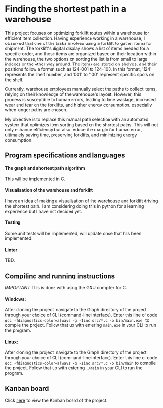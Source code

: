 # Finding the shortest path in a warehouse

This project focuses on optimizing forklift routes within a warehouse for efficient item collection. Having experience working in a warehouse, I observed that one of the tasks involves using a forklift to gather items for shipment. The forklift's digital display shows a list of items needed for a specific order, and these items are organized based on their location within the warehouse, the two options on sorting the list is from small to large indexes or the other way around. The items are stored on shelves, and their positions follow a format such as 124-001 to 124-100. In this format, '124' represents the shelf number, and '001' to '100' represent specific spots on the shelf.

Currently, warehouse employees manually select the paths to collect items, relying on their knowledge of the warehouse's layout. However, this process is susceptible to human errors, leading to time wastage, increased wear and tear on the forklifts, and higher energy consumption, especially when longer paths are chosen.

My objective is to replace this manual path selection with an automated system that optimizes item sorting based on the shortest paths. This will not only enhance efficiency but also reduce the margin for human error, ultimately saving time, preserving forklifts, and minimizing energy consumption.

## Program specifications and languages

#### The graph and shortest path algorithm
This will be implemented in C.

#### Visualisation of the warehouse and forklift
I have an idea of making a visualisation of the warehouse and forklift driving the shortest path. I am considering doing this in python for a learning experience but I have not decided yet.

#### Testing
Some unit tests will be implemented, will update once that has been implemented.

#### Linter
TBD.

## Compiling and running instructions
*IMPORTANT*
This is done with using the GNU compiler for C.

#### Windows:
After cloning the project, navigate to the Graph directory of the project through your choice of CLI (command-line interface). Enter this line of code ```gcc -fdiagnostics-color=always -g -Iinc src/*.c -o bin/main.exe
``` to compile the project. Follow that up with entering ```main.exe``` in your CLI to run the program.

#### Linux:
After cloning the project, navigate to the Graph directory of the project through your choice of CLI (command-line interface). Enter this line of code ```gcc -fdiagnostics-color=always -g -Iinc src/*.c -o bin/main``` to compile the project. Follow that up with entering ```./main``` in your CLI to run the program.

## Kanban board
Click [here](https://github.com/users/simondereuver/projects/4) to view the Kanban board of the project.